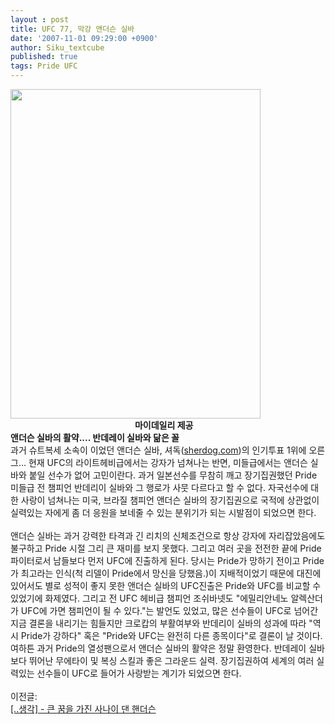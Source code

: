 ```yaml
---	
layout : post	
title: UFC 77, 막강 앤더슨 실바	
date: '2007-11-01 09:29:00 +0900'	
author: Siku_textcube	
published: true	
tags: Pride UFC	
---	
```

<strong><img src="http://devnewsimg.mydaily.co.kr/2007/10/25/200710251937442261_1.jpg" border="0" width="400" height="527" /><br />&nbsp; &nbsp; &nbsp; &nbsp; &nbsp; &nbsp; &nbsp; &nbsp; &nbsp; &nbsp; &nbsp; &nbsp; &nbsp; &nbsp; &nbsp; &nbsp; &nbsp; &nbsp; &nbsp; &nbsp; &nbsp; &nbsp; &nbsp; &nbsp; &nbsp; &nbsp; &nbsp; &nbsp; &nbsp; &nbsp; 마이데일리 제공<br />앤더슨 실바의 활약.... 반데레이 실바와 닮은 꼴<br /></strong>과거 슈트복세 소속이 이었던 앤더슨 실바, 셔독(<a href="http://siku.tistory.com/owner/entry/sherdog.com" target="_blank">sherdog.com</a>)의 인기투표 1위에 오른 그... 현재 UFC의 라이트헤비급에서는 강자가 넘쳐나는 반면, 미들급에서는 앤더슨 실바와 붙일 선수가 없어 고민이란다. 과거 일본선수를 무참히 깨고 장기집권했던 Pride 미들급 전 챔피언 반데리이 실바와 그 행로가 사뭇 다르다고 할 수 없다. 자국선수에 대한 사랑이 넘쳐나는 미국, 브라질 챔피언 앤더슨 실바의 장기집권으로 국적에 상관없이 실력있는 자에게 좀 더 응원을 보네줄 수 있는 분위기가 되는 시발점이 되었으면 한다.<br /><br />앤더슨 실바는 과거 강력한 타격과 긴 리치의 신체조건으로 항상 강자에 자리잡았음에도 불구하고 Pride 시절 그리 큰 재미를 보지 못했다. 그리고 여러 곳을 전전한 끝에 Pride 파이터로서 남들보다 먼저 UFC에 진출하게 된다. 당시는 Pride가 망하기 전이고 Pride가 최고라는 인식(척 리델이 Pride에서 망신을 당했음.)이 지배적이었기 때문에 대진에 있어서도 별로 성적이 좋지 못한 앤더슨 실바의 UFC진출은 Pride와 UFC를 비교할 수 있었기에 화제였다. 그리고 전 UFC 헤비급 챔피언 조쉬바넷도 "에밀리안네노 알렉산더가 UFC에 가면 챔피언이 될 수 있다."는 발언도 있었고, 많은 선수들이 UFC로 넘어간 지금 결론을 내리기는 힘들지만 크로캅의 부활여부와 반데리이 실바의 성과에 따라 "역시 Pride가 강하다" 혹은 "Pride와 UFC는 완전히 다른 종목이다"로 결론이 날 것이다. 여하튼 과거 Pride의 열성팬으로서 앤더슨 실바의 활약은 정말 환영한다. 반데레이 실바보다 뛰어난 무에타이 및 복싱 스킬과 좋은 그라운드 실력. 장기집권하여 세계의 여러 실력있는 선수들이 UFC로 들어가 사랑받는 계기가 되었으면 한다.<br /><br />이전글:<br /><a href="http://siku.tistory.com/16">[..생각] - 큰 꿈을 가진 사나이 댄 핸더슨</a><br />	

